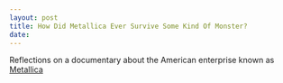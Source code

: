 ```yaml
---
layout: post
title: How Did Metallica Ever Survive Some Kind Of Monster?
date:
---
```


Reflections on a documentary about the American enterprise known as [Metallica](https://theconcourse.deadspin.com/how-did-metallica-ever-survive-some-kind-of-monster-1603222314)

